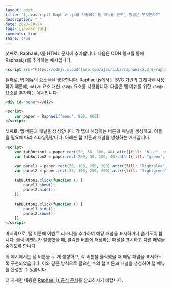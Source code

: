```yaml
---
layout: post
title: "[javascript] Raphael.js를 사용하여 탭 메뉴를 만드는 방법은 무엇인가?"
description: " "
date: 2023-10-24
tags: [javascript]
comments: true
share: true
---
```


첫째로, Raphael.js를 HTML 문서에 추가합니다. 다음은 CDN 링크를 통해 Raphael.js를 추가하는 예시입니다:

```html
<script src="https://cdnjs.cloudflare.com/ajax/libs/raphael/2.3.0/raphael.min.js"></script>
```

둘째로, 탭 메뉴의 요소들을 생성합니다. Raphael.js에서는 SVG 기반의 그래픽을 사용하기 때문에, `<div>` 요소 대신 `<svg>` 요소를 사용합니다. 다음은 탭 메뉴를 위한 `<svg>` 요소를 추가하는 예시입니다:

```html
<div id="menu"></div>

<script>
    var paper = Raphael("menu", 800, 600);
</script>
```

셋째로, 탭 버튼과 패널을 생성합니다. 각 탭에 해당하는 버튼과 패널을 생성하고, 이들을 필요에 따라 스타일링합니다. 아래는 탭 버튼과 패널을 생성하는 예시입니다:

```html
<script>
    var tabButton1 = paper.rect(50, 50, 100, 40).attr({fill: "blue", stroke: "none"});
    var tabButton2 = paper.rect(200, 50, 100, 40).attr({fill: "green", stroke: "none"});
    
    var panel1 = paper.rect(50, 100, 250, 200).attr({fill: "lightblue", stroke: "none"});
    var panel2 = paper.rect(50, 100, 250, 200).attr({fill: "lightgreen", stroke: "none"});
    
    tabButton1.click(function () {
        panel1.show();
        panel2.hide();
    });
    
    tabButton2.click(function () {
        panel1.hide();
        panel2.show();
    });
</script>
```

마지막으로, 탭 버튼에 이벤트 리스너를 추가하여 해당 패널을 표시하거나 숨기도록 합니다. 클릭 이벤트가 발생했을 때, 클릭한 버튼에 해당하는 패널을 표시하고 다른 패널을 숨기도록 합니다.

위 예시에서는 탭 버튼을 두 개 생성하고, 각 버튼을 클릭했을 때 해당 패널을 표시하도록 구현되었습니다. 이와 같은 방식으로 필요한 수의 탭 버튼과 패널을 생성하여 탭 메뉴를 완성할 수 있습니다.

더 자세한 내용은 [Raphael.js 공식 문서](http://dmitrybaranovskiy.github.io/raphael/)를 참고하시기 바랍니다.
